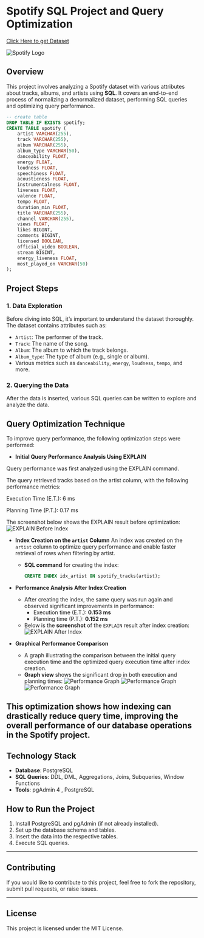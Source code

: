 # Spotify  SQL Project and Query Optimization 

[Click Here to get Dataset](https://www.kaggle.com/datasets/sanjanchaudhari/spotify-dataset)

![Spotify Logo](https://github.com/Subhasree05/spotify-data-analysis-/blob/main/spotifyylogo.jpg)

## Overview
This project involves analyzing a Spotify dataset with various attributes about tracks, albums, and artists using **SQL**. It covers an end-to-end process of normalizing a denormalized dataset, performing SQL queries  and optimizing query performance.  

```sql
-- create table
DROP TABLE IF EXISTS spotify;
CREATE TABLE spotify (
    artist VARCHAR(255),
    track VARCHAR(255),
    album VARCHAR(255),
    album_type VARCHAR(50),
    danceability FLOAT,
    energy FLOAT,
    loudness FLOAT,
    speechiness FLOAT,
    acousticness FLOAT,
    instrumentalness FLOAT,
    liveness FLOAT,
    valence FLOAT,
    tempo FLOAT,
    duration_min FLOAT,
    title VARCHAR(255),
    channel VARCHAR(255),
    views FLOAT,
    likes BIGINT,
    comments BIGINT,
    licensed BOOLEAN,
    official_video BOOLEAN,
    stream BIGINT,
    energy_liveness FLOAT,
    most_played_on VARCHAR(50)
);
```
## Project Steps

### 1. Data Exploration
Before diving into SQL, it’s important to understand the dataset thoroughly. The dataset contains attributes such as:
- `Artist`: The performer of the track.
- `Track`: The name of the song.
- `Album`: The album to which the track belongs.
- `Album_type`: The type of album (e.g., single or album).
- Various metrics such as `danceability`, `energy`, `loudness`, `tempo`, and more.

### 2. Querying the Data
After the data is inserted, various SQL queries can be written to explore and analyze the data. 


## Query Optimization Technique 

To improve query performance, the following optimization steps were performed:

 - **Initial Query Performance Analysis Using EXPLAIN**

Query performance was first analyzed using the EXPLAIN command.

The query retrieved tracks based on the artist column, with the following performance metrics:

Execution Time (E.T.): 6 ms

Planning Time (P.T.): 0.17 ms

The screenshot below shows the EXPLAIN result before optimization:
      ![EXPLAIN Before Index](https://github.com/Subhasree05/spotify-data-analysis-/blob/main/before_query_optimization.png)

- **Index Creation on the `artist` Column**
  An index was created on the `artist` column to optimize query performance and enable faster retrieval of rows when filtering by artist.
    - **SQL command** for creating the index:
      ```sql
      CREATE INDEX idx_artist ON spotify_tracks(artist);
      ```

- **Performance Analysis After Index Creation**
    - After creating the index,  the same query was run again and observed significant improvements in performance:
        - Execution time (E.T.): **0.153 ms**
        - Planning time (P.T.): **0.152 ms**
    - Below is the **screenshot** of the `EXPLAIN` result after index creation:
      ![EXPLAIN After Index](https://github.com/Subhasree05/spotify-data-analysis-/blob/main/after_query_optimization.png)

- **Graphical Performance Comparison**
    - A graph illustrating the comparison between the initial query execution time and the optimized query execution time after index creation.
    - **Graph view** shows the significant drop in both execution and planning times:
      ![Performance Graph](https://github.com/Subhasree05/spotify-data-analysis-/blob/main/spotify_graphical%20view%203.png)
      ![Performance Graph](https://github.com/Subhasree05/spotify-data-analysis-/blob/main/spotify_graphical%20view%202.png)
      ![Performance Graph](https://github.com/Subhasree05/spotify-data-analysis-/blob/main/spotify_graphical%20view%201.png)

This optimization shows how indexing can drastically reduce query time, improving the overall performance of our database operations in the Spotify project.
---

## Technology Stack
- **Database**: PostgreSQL
- **SQL Queries**: DDL, DML, Aggregations, Joins, Subqueries, Window Functions
- **Tools**: pgAdmin 4 , PostgreSQL 

## How to Run the Project
1. Install PostgreSQL and pgAdmin (if not already installed).
2. Set up the database schema and tables.
3. Insert the  data into the respective tables.
4. Execute SQL queries.



---

## Contributing
If you would like to contribute to this project, feel free to fork the repository, submit pull requests, or raise issues.

---

## License
This project is licensed under the MIT License.
